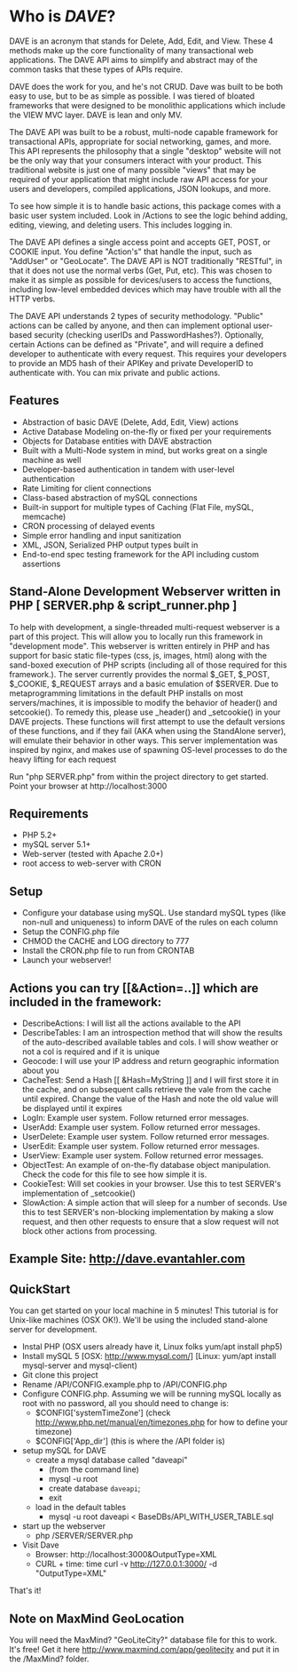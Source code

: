 Who is _DAVE_?
============

DAVE is an acronym that stands for Delete, Add, Edit, and View. These 4 methods make up the core functionality of many transactional web applications. The DAVE API aims to simplify and abstract may of the common tasks that these types of APIs require.

DAVE does the work for you, and he's not CRUD.  Dave was built to be both easy to use, but to be as simple as possible.  I was tiered of bloated frameworks that were designed to be monolithic applications which include the VIEW MVC layer. DAVE is lean and only MV.

The DAVE API was built to be a robust, multi-node capable framework for transactional APIs, appropriate for social networking, games, and more. This API represents the philosophy that a single "desktop" website will not be the only way that your consumers interact with your product. This traditional website is just one of many possible "views" that may be required of your application that might include raw API access for your users and developers, compiled applications, JSON lookups, and more.

To see how simple it is to handle basic actions, this package comes with a basic user system included. Look in /Actions to see the logic behind adding, editing, viewing, and deleting users. This includes logging in.

The DAVE API defines a single access point and accepts GET, POST, or COOKIE input. You define "Action's" that handle the input, such as "AddUser" or "GeoLocate". The DAVE API is NOT traditionally "RESTful", in that it does not use the normal verbs (Get, Put, etc). This was chosen to make it as simple as possible for devices/users to access the functions, including low-level embedded devices which may have trouble with all the HTTP verbs.

The DAVE API understands 2 types of security methodology. "Public" actions can be called by anyone, and then can implement optional user-based security (checking userIDs and PasswordHashes?). Optionally, certain Actions can be defined as "Private", and will require a defined developer to authenticate with every request. This requires your developers to provide an MD5 hash of their APIKey and private DeveloperID to authenticate with. You can mix private and public actions.

Features
--------
* Abstraction of basic DAVE (Delete, Add, Edit, View) actions
* Active Database Modeling on-the-fly or fixed per your requirements
* Objects for Database entities with DAVE abstraction
* Built with a Multi-Node system in mind, but works great on a single machine as well
* Developer-based authentication in tandem with user-level authentication
* Rate Limiting for client connections
* Class-based abstraction of mySQL connections
* Built-in support for multiple types of Caching (Flat File, mySQL, memcache)
* CRON processing of delayed events
* Simple error handling and input sanitization
* XML, JSON, Serialized PHP output types built in
* End-to-end spec testing framework for the API including custom assertions

Stand-Alone Development Webserver written in PHP [ SERVER.php & script_runner.php ]
-----------------------------------------------------------------------------------
To help with development, a single-threaded multi-request webserver is a part of this project.  This will allow you to locally run this framework in "development mode".  This webserver is written entirely in PHP and has support for basic static file-types (css, js, images, html) along with the sand-boxed execution of PHP scripts (including all of those required for this framework.).  The server currently provides the normal $_GET, $_POST, $_COOKIE, $_REQUEST arrays and a basic emulation of $SERVER.  Due to metaprogramming limitations in the default PHP installs on most servers/machines, it is impossible to modify the behavior of header() and setcookie().  To remedy this, please use _header() and _setcookie() in your DAVE projects.  These functions will first attempt to use the default versions of these functions, and if they fail (AKA when using the StandAlone server), will emulate their behavior in other ways.  This server implementation was inspired by nginx, and makes use of spawning OS-level processes to do the heavy lifting for each request

Run "php SERVER.php" from within the project directory to get started.  Point your browser at http://localhost:3000 

Requirements
------------
* PHP 5.2+
* mySQL server 5.1+
* Web-server (tested with Apache 2.0+)
* root access to web-server with CRON

Setup
-----
* Configure your database using mySQL.  Use standard mySQL types (like non-null and uniqueness) to inform DAVE of the rules on each column
* Setup the CONFIG.php file
* CHMOD the CACHE and LOG directory to 777
* Install the CRON.php file to run from CRONTAB
* Launch your webserver!

Actions you can try [[&Action=..]] which are included in the framework:
-----------------------------------------------------------------------
* DescribeActions: I will list all the actions available to the API
* DescribeTables: I am an introspection method that will show the results of the auto-described available tables and cols.  I will show weather or not a col is required and if it is unique
* Geocode: I will use your IP address and return geographic information about you
* CacheTest: Send a Hash [[ &Hash=MyString ]] and I will first store it in the cache, and on subsequent calls retrieve the vale from the cache until expired.  Change the value of the Hash and note the old value will be displayed until it expires
* LogIn: Example user system.  Follow returned error messages.
* UserAdd: Example user system.  Follow returned error messages.
* UserDelete: Example user system.  Follow returned error messages.
* UserEdit: Example user system.  Follow returned error messages.
* UserView: Example user system.  Follow returned error messages.
* ObjectTest: An example of on-the-fly database object manipulation.  Check the code for this file to see how simple it is.
* CookieTest: Will set cookies in your browser.  Use this to test SERVER's implementation of _setcookie()
* SlowAction: A simple action that will sleep for a number of seconds.  Use this to test SERVER's non-blocking implementation by making a slow request, and then other requests to ensure that a slow request will not block other actions from processing.
	
Example Site: http://dave.evantahler.com
----------------------------------------

QuickStart
----------
You can get started on your local machine in 5 minutes!  This tutorial is for Unix-like machines (OSX OK!).  We'll be using the included stand-alone server for development. 
* Instal PHP (OSX users already have it, Linux folks yum/apt install php5)
* Install mySQL 5 [OSX: http://www.mysql.com/] [Linux: yum/apt install mysql-server and mysql-client)
* Git clone this project
* Rename /API/CONFIG.example.php to /API/CONFIG.php
* Configure CONFIG.php.  Assuming we will be running mySQL locally as root with no password, all you should need to change is:
    * $CONFIG['systemTimeZone']  (check http://www.php.net/manual/en/timezones.php for how to define your timezone)
    * $CONFIG['App_dir']  (this is where the /API folder is)
* setup mySQL for DAVE
    * create a mysql database called "daveapi"
        * (from the command line)
        * mysql -u root
        * create database `daveapi`;
        * exit
    * load in the default tables
        * mysql -u root daveapi < BaseDBs/API_WITH_USER_TABLE.sql
* start up the webserver 
    * php /SERVER/SERVER.php
* Visit Dave
    * Browser: http://localhost:3000&OutputType=XML
    * CURL + time: time curl -v http://127.0.0.1:3000/ -d "OutputType=XML"

That's it!

Note on MaxMind GeoLocation
---------------------------
You will need the MaxMind? "GeoLiteCity?" database file for this to work. It's free! Get it here http://www.maxmind.com/app/geolitecity and put it in the /MaxMind? folder.
